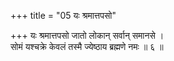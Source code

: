 +++
title = "05 यः श्रमात्तपसो"

+++
यः श्रमात्तपसो जातो लोकान् सर्वान् समानसे ।  
सोमं यश्चक्रे केवलं तस्मै ज्येष्ठाय ब्रह्मणे नमः ॥ ६ ॥